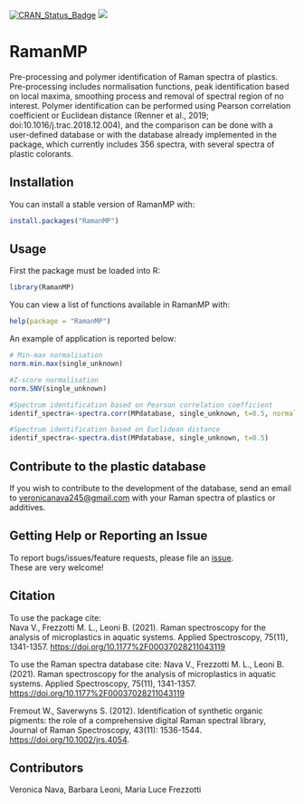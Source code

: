[![CRAN_Status_Badge](https://www.r-pkg.org/badges/version/RamanMP)](https://cran.r-project.org/package=RamanMP)
[![](https://cranlogs.r-pkg.org/badges/RamanMP)](https://cran.r-project.org/package=RamanMP)

# RamanMP
Pre-processing and polymer identification of Raman spectra of plastics. Pre-processing includes normalisation functions, peak identification based on local maxima, smoothing process and removal of spectral region of no interest. Polymer identification can be performed using Pearson correlation coefficient or Euclidean distance (Renner et al., 2019; doi:10.1016/j.trac.2018.12.004), and the comparison can be done with a user-defined database or with the database already implemented in the package, which currently includes 356 spectra, with several spectra of plastic colorants.

## Installation
You can install a stable version of RamanMP with:  
```r
install.packages("RamanMP")
```

## Usage
First the package must be loaded into R:
```r
library(RamanMP)
```

You can view a list of functions available in RamanMP with:
```r
help(package = "RamanMP")
```

An example of application is reported below:

```r
# Min-max normalisation
norm.min.max(single_unknown)

#Z-score normalisation
norm.SNV(single_unknown)

#Spectrum identification based on Pearson correlation coefficient
identif_spectra<-spectra.corr(MPdatabase, single_unknown, t=0.5, normal='min.max')

#Spectrum identification based on Euclidean distance
identif_spectra<-spectra.dist(MPdatabase, single_unknown, t=0.5)

```


## Contribute to the plastic database 
If you wish to contribute to the development of the database, send an email to veronicanava245@gmail.com with your Raman spectra of plastics or additives.


## Getting Help or Reporting an Issue
To report bugs/issues/feature requests, please file an [issue](https://github.com/VeronicaNava/RamanMP/issues).  
These are very welcome!

## Citation
To use the package cite:  
Nava V., Frezzotti M. L., Leoni B. (2021).
  Raman spectroscopy for the analysis of microplastics in aquatic systems. Applied Spectroscopy, 75(11), 1341-1357. https://doi.org/10.1177%2F00037028211043119
    
To use the Raman spectra database cite:
Nava V., Frezzotti M. L., Leoni B. (2021).
  Raman spectroscopy for the analysis of microplastics in aquatic systems. Applied Spectroscopy, 75(11), 1341-1357. https://doi.org/10.1177%2F00037028211043119  
  
Fremout W., Saverwyns S. (2012).
  Identification of synthetic organic pigments: the role of a comprehensive digital Raman spectral library, Journal of Raman Spectroscopy, 43(11): 1536-1544. https://doi.org/10.1002/jrs.4054.


## Contributors
Veronica Nava, Barbara Leoni, Maria Luce Frezzotti
